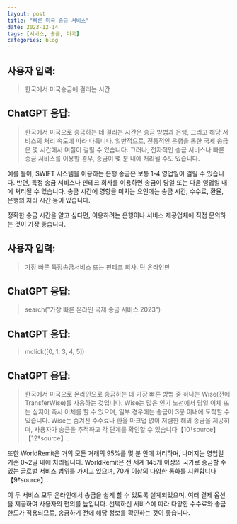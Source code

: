 ```yaml
---
layout: post
title: "빠른 미국 송금 서비스"
date: 2023-12-14
tags: [서비스, 송금, 미국]
categories: blog
---
```


## 사용자 입력:
> 한국에서 미국송금에 걸리는 시간

## ChatGPT 응답:
> 한국에서 미국으로 송금하는 데 걸리는 시간은 송금 방법과 은행, 그리고 해당 서비스의 처리 속도에 따라 다릅니다. 일반적으로, 전통적인 은행을 통한 국제 송금은 몇 시간에서 며칠이 걸릴 수 있습니다. 그러나, 전자적인 송금 서비스나 빠른 송금 서비스를 이용할 경우, 송금이 몇 분 내에 처리될 수도 있습니다. 

예를 들어, SWIFT 시스템을 이용하는 은행 송금은 보통 1-4 영업일이 걸릴 수 있습니다. 반면, 특정 송금 서비스나 핀테크 회사를 이용하면 송금이 당일 또는 다음 영업일 내에 처리될 수 있습니다. 송금 시간에 영향을 미치는 요인에는 송금 시간, 수수료, 환율, 은행의 처리 시간 등이 있습니다. 

정확한 송금 시간을 알고 싶다면, 이용하려는 은행이나 서비스 제공업체에 직접 문의하는 것이 가장 좋습니다.

## 사용자 입력:
> 가장 빠른 특정송금서비스 또는 핀테크 회사. 단 온라인만

## ChatGPT 응답:
> search("가장 빠른 온라인 국제 송금 서비스 2023")

## ChatGPT 응답:
> mclick([0, 1, 3, 4, 5])

## ChatGPT 응답:
> 한국에서 미국으로 온라인으로 송금하는 데 가장 빠른 방법 중 하나는 Wise(전에 TransferWise)를 사용하는 것입니다. Wise는 많은 인기 노선에서 당일 이체 또는 심지어 즉시 이체를 할 수 있으며, 일부 경우에는 송금이 3분 이내에 도착할 수 있습니다. Wise는 숨겨진 수수료나 환율 마크업 없이 저렴한 해외 송금을 제공하며, 사용자가 송금을 추적하고 각 단계를 확인할 수 있습니다【10†source】【12†source】.

또한 WorldRemit은 거의 모든 거래의 95%를 몇 분 안에 처리하며, 나머지는 영업일 기준 0~2일 내에 처리됩니다. WorldRemit은 전 세계 145개 이상의 국가로 송금할 수 있는 글로벌 서비스 범위를 가지고 있으며, 70개 이상의 다양한 통화를 지원합니다【9†source】.

이 두 서비스 모두 온라인에서 송금을 쉽게 할 수 있도록 설계되었으며, 여러 결제 옵션을 제공하여 사용자의 편의를 높입니다. 선택하신 서비스에 따라 다양한 수수료와 송금 한도가 적용되므로, 송금하기 전에 해당 정보를 확인하는 것이 좋습니다.

